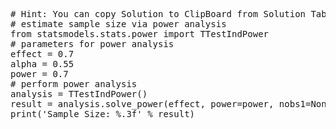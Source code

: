 <pre class="file" data-target="clipboard">
# Hint: You can copy Solution to ClipBoard from Solution Tab
# estimate sample size via power analysis
from statsmodels.stats.power import TTestIndPower
# parameters for power analysis
effect = 0.7
alpha = 0.55
power = 0.7
# perform power analysis
analysis = TTestIndPower()
result = analysis.solve_power(effect, power=power, nobs1=None, ratio=1.0, alpha=alpha)
print('Sample Size: %.3f' % result)
</pre>
